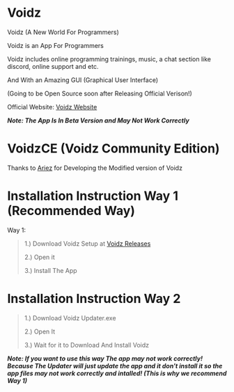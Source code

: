 # Voidz
Voidz (A New World For Programmers)

Voidz is an App For Programmers

Voidz includes online programming trainings, music, a chat section like discord, online support and etc.

And With an Amazing GUI (Graphical User Interface)

(Going to be Open Source soon after Releasing Official Verison!)

Official Website: [Voidz Website](https://sepehrgithub.github.io/Voidz/)

***Note: The App Is In Beta Version and May Not Work Correctly***

# VoidzCE (Voidz Community Edition)
Thanks to [Ariez](https://github.com/AriezProjects/VoidzCE) for Developing the Modified version of Voidz

# Installation Instruction Way 1 (Recommended Way)

Way 1:

>1.) Download Voidz Setup at [Voidz Releases](https://github.com/sepehrgithub/Voidz/releases)
>
>2.) Open it
>
>3.) Install The App

# Installation Instruction Way 2

>1.) Download Voidz Updater.exe
>
>2.) Open It
>
>3.) Wait for it to Download And Install Voidz

***Note: If you want to use this way The app may not work correctly! Because The Updater will just update the app and it don't install it so the app files may not work correctly and intalled! (This is why we recommend Way 1)***
